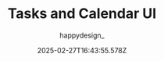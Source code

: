 ---
title: "Tasks and Calendar UI"
author: "happydesign_"
date: "2025-02-27T16:43:55.578Z"
draft: false
type: "post"
layout: "single"
categories: [""]
tags: [""]
source: "X"
source_link: "https://x.com/happydesign_/status/1892872947737776608"
media: "/uploads/x.com_GkTV581XgAA1P1a.jpg"
media_type: "image"

social:
  commentary: ""
  scheduledFor: null
  status: "draft"
---